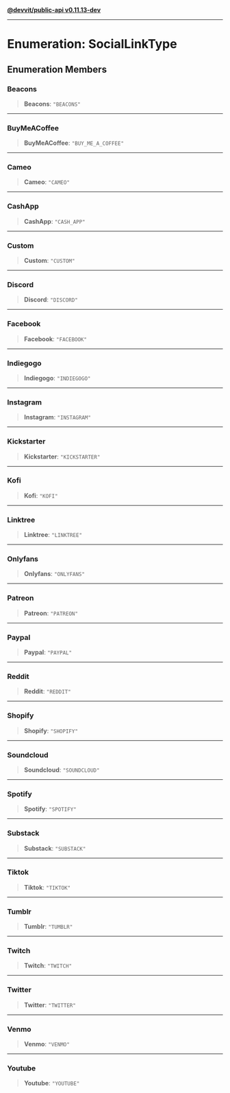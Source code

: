 [**@devvit/public-api v0.11.13-dev**](../../README.md)

---

# Enumeration: SocialLinkType

## Enumeration Members

<a id="beacons"></a>

### Beacons

> **Beacons**: `"BEACONS"`

---

<a id="buymeacoffee"></a>

### BuyMeACoffee

> **BuyMeACoffee**: `"BUY_ME_A_COFFEE"`

---

<a id="cameo"></a>

### Cameo

> **Cameo**: `"CAMEO"`

---

<a id="cashapp"></a>

### CashApp

> **CashApp**: `"CASH_APP"`

---

<a id="custom"></a>

### Custom

> **Custom**: `"CUSTOM"`

---

<a id="discord"></a>

### Discord

> **Discord**: `"DISCORD"`

---

<a id="facebook"></a>

### Facebook

> **Facebook**: `"FACEBOOK"`

---

<a id="indiegogo"></a>

### Indiegogo

> **Indiegogo**: `"INDIEGOGO"`

---

<a id="instagram"></a>

### Instagram

> **Instagram**: `"INSTAGRAM"`

---

<a id="kickstarter"></a>

### Kickstarter

> **Kickstarter**: `"KICKSTARTER"`

---

<a id="kofi"></a>

### Kofi

> **Kofi**: `"KOFI"`

---

<a id="linktree"></a>

### Linktree

> **Linktree**: `"LINKTREE"`

---

<a id="onlyfans"></a>

### Onlyfans

> **Onlyfans**: `"ONLYFANS"`

---

<a id="patreon"></a>

### Patreon

> **Patreon**: `"PATREON"`

---

<a id="paypal"></a>

### Paypal

> **Paypal**: `"PAYPAL"`

---

<a id="reddit"></a>

### Reddit

> **Reddit**: `"REDDIT"`

---

<a id="shopify"></a>

### Shopify

> **Shopify**: `"SHOPIFY"`

---

<a id="soundcloud"></a>

### Soundcloud

> **Soundcloud**: `"SOUNDCLOUD"`

---

<a id="spotify"></a>

### Spotify

> **Spotify**: `"SPOTIFY"`

---

<a id="substack"></a>

### Substack

> **Substack**: `"SUBSTACK"`

---

<a id="tiktok"></a>

### Tiktok

> **Tiktok**: `"TIKTOK"`

---

<a id="tumblr"></a>

### Tumblr

> **Tumblr**: `"TUMBLR"`

---

<a id="twitch"></a>

### Twitch

> **Twitch**: `"TWITCH"`

---

<a id="twitter"></a>

### Twitter

> **Twitter**: `"TWITTER"`

---

<a id="venmo"></a>

### Venmo

> **Venmo**: `"VENMO"`

---

<a id="youtube"></a>

### Youtube

> **Youtube**: `"YOUTUBE"`
